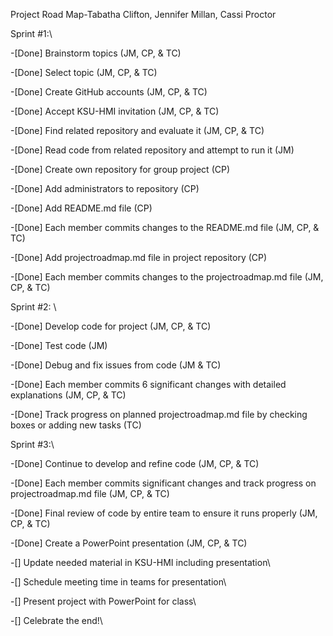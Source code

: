 Project Road Map-Tabatha Clifton, Jennifer Millan, Cassi Proctor

Sprint #1:\

-[Done] Brainstorm topics (JM, CP, & TC)

-[Done] Select topic (JM, CP, & TC)

-[Done] Create GitHub accounts (JM, CP, & TC)

-[Done] Accept KSU-HMI invitation (JM, CP, & TC)

-[Done] Find related repository and evaluate it (JM, CP, & TC)

-[Done] Read code from related repository and attempt to run it (JM)

-[Done] Create own repository for group project (CP)

-[Done] Add administrators to repository (CP)

-[Done] Add README.md file (CP)

-[Done] Each member commits changes to the README.md file (JM, CP, & TC)

-[Done] Add projectroadmap.md file in project repository (CP)

-[Done] Each member commits changes to the projectroadmap.md file (JM, CP, & TC)

Sprint #2: \

-[Done] Develop code for project (JM, CP, & TC)

-[Done] Test code (JM)

-[Done] Debug and fix issues from code (JM & TC)

-[Done] Each member commits 6 significant changes with detailed explanations (JM, CP, & TC)

-[Done] Track progress on planned projectroadmap.md file by checking boxes or adding new tasks (TC)

Sprint #3:\ 

-[Done] Continue to develop and refine code (JM, CP, & TC)

-[Done] Each member commits significant changes and track progress on projectroadmap.md file (JM, CP, & TC)

-[Done] Final review of code by entire team to ensure it runs properly (JM, CP, & TC)

-[Done] Create a PowerPoint presentation (JM, CP, & TC)

-[] Update needed material in KSU-HMI including presentation\ 

-[]  Schedule meeting time in teams for presentation\  

-[]  Present project with PowerPoint for class\  

-[] Celebrate the end!\ 
